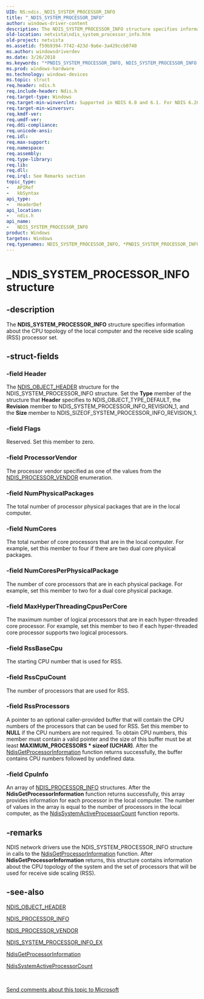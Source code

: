 ```yaml
---
UID: NS:ndis._NDIS_SYSTEM_PROCESSOR_INFO
title: "_NDIS_SYSTEM_PROCESSOR_INFO"
author: windows-driver-content
description: The NDIS_SYSTEM_PROCESSOR_INFO structure specifies information about the CPU topology of the local computer and the receive side scaling (RSS) processor set.
old-location: netvista\ndis_system_processor_info.htm
old-project: netvista
ms.assetid: f59b9394-7742-423d-9a6e-3a429ccb0740
ms.author: windowsdriverdev
ms.date: 3/26/2018
ms.keywords: "*PNDIS_SYSTEM_PROCESSOR_INFO, NDIS_SYSTEM_PROCESSOR_INFO, NDIS_SYSTEM_PROCESSOR_INFO structure [Network Drivers Starting with Windows Vista], PNDIS_SYSTEM_PROCESSOR_INFO, PNDIS_SYSTEM_PROCESSOR_INFO structure pointer [Network Drivers Starting with Windows Vista], _NDIS_SYSTEM_PROCESSOR_INFO, ndis/NDIS_SYSTEM_PROCESSOR_INFO, ndis/PNDIS_SYSTEM_PROCESSOR_INFO, ndis_sysinfo_ref_79dba975-da34-4cc1-b26b-5c18867fa408.xml, netvista.ndis_system_processor_info"
ms.prod: windows-hardware
ms.technology: windows-devices
ms.topic: struct
req.header: ndis.h
req.include-header: Ndis.h
req.target-type: Windows
req.target-min-winverclnt: Supported in NDIS 6.0 and 6.1. For NDIS 6.20 and later, use NDIS_SYSTEM_PROCESSOR_INFO_EX.
req.target-min-winversvr: 
req.kmdf-ver: 
req.umdf-ver: 
req.ddi-compliance: 
req.unicode-ansi: 
req.idl: 
req.max-support: 
req.namespace: 
req.assembly: 
req.type-library: 
req.lib: 
req.dll: 
req.irql: See Remarks section
topic_type:
-	APIRef
-	kbSyntax
api_type:
-	HeaderDef
api_location:
-	ndis.h
api_name:
-	NDIS_SYSTEM_PROCESSOR_INFO
product: Windows
targetos: Windows
req.typenames: NDIS_SYSTEM_PROCESSOR_INFO, *PNDIS_SYSTEM_PROCESSOR_INFO
---
```


# _NDIS_SYSTEM_PROCESSOR_INFO structure


## -description


The <b>NDIS_SYSTEM_PROCESSOR_INFO</b> structure specifies information about the CPU topology of the local
  computer and the receive side scaling (RSS) processor set.


## -struct-fields




### -field Header

The 
     <a href="https://msdn.microsoft.com/library/windows/hardware/ff566588">NDIS_OBJECT_HEADER</a> structure for the
     NDIS_SYSTEM_PROCESSOR_INFO structure. Set the 
     <b>Type</b> member of the structure that 
     <b>Header</b> specifies to NDIS_OBJECT_TYPE_DEFAULT, the 
     <b>Revision</b> member to NDIS_SYSTEM_PROCESSOR_INFO_REVISION_1, and the 
     <b>Size</b> member to NDIS_SIZEOF_SYSTEM_PROCESSOR_INFO_REVISION_1.


### -field Flags

Reserved. Set this member to zero.


### -field ProcessorVendor

The processor vendor specified as one of the values from the 
     <a href="https://msdn.microsoft.com/c2d1b967-32fb-437a-a0bd-e0028acee022">
     NDIS_PROCESSOR_VENDOR</a> enumeration.


### -field NumPhysicalPackages

The total number of processor physical packages that are in the local computer.


### -field NumCores

The total number of core processors that are in the local computer. For example, set this member
     to four if there are two dual core physical packages.


### -field NumCoresPerPhysicalPackage

The number of core processors that are in each physical package. For example, set this member to
     two for a dual core physical package.


### -field MaxHyperThreadingCpusPerCore

The maximum number of logical processors that are in each hyper-threaded core processor. For
     example, set this member to two if each hyper-threaded core processor supports two logical
     processors.


### -field RssBaseCpu

The starting CPU number that is used for RSS.


### -field RssCpuCount

The number of processors that are used for RSS.


### -field RssProcessors

A pointer to an optional caller-provided buffer that will contain the CPU numbers of the
     processors that can be used for RSS. Set this member to <b>NULL</b> if the CPU numbers are not required. To
     obtain CPU numbers, this member must contain a valid pointer and the size of this buffer must be at
     least 
     <b>MAXIMUM_PROCESSORS * sizeof (UCHAR)</b>. After the 
     <a href="https://msdn.microsoft.com/2cee5cf4-7dee-49d2-905c-2b9634137ce4">
     NdisGetProcessorInformation</a> function returns successfully, the buffer contains CPU numbers
     followed by undefined data.


### -field CpuInfo

An array of 
     <a href="https://msdn.microsoft.com/library/windows/hardware/ff566808">NDIS_PROCESSOR_INFO</a> structures. After
     the 
     <b>NdisGetProcessorInformation</b> function returns successfully, this array provides information for
     each processor in the local computer. The number of values in the array is equal to the number of
     processors in the local computer, as the 
     <a href="https://msdn.microsoft.com/7ddb54eb-9f20-4cb9-8488-5f2806d23430">
     NdisSystemActiveProcessorCount</a> function reports.


## -remarks



NDIS network drivers use the NDIS_SYSTEM_PROCESSOR_INFO structure in calls to the 
    <a href="https://msdn.microsoft.com/2cee5cf4-7dee-49d2-905c-2b9634137ce4">
    NdisGetProcessorInformation</a> function. After 
    <b>NdisGetProcessorInformation</b> returns, this structure contains information about the CPU topology of
    the system and the set of processors that will be used for receive side scaling (RSS).




## -see-also




<a href="https://msdn.microsoft.com/library/windows/hardware/ff566588">NDIS_OBJECT_HEADER</a>



<a href="https://msdn.microsoft.com/library/windows/hardware/ff566808">NDIS_PROCESSOR_INFO</a>



<a href="https://msdn.microsoft.com/library/windows/hardware/ff566813">NDIS_PROCESSOR_VENDOR</a>



<a href="https://msdn.microsoft.com/library/windows/hardware/ff567872">NDIS_SYSTEM_PROCESSOR_INFO_EX</a>



<a href="https://msdn.microsoft.com/library/windows/hardware/ff562661">NdisGetProcessorInformation</a>



<a href="https://msdn.microsoft.com/7ddb54eb-9f20-4cb9-8488-5f2806d23430">
   NdisSystemActiveProcessorCount</a>
 

 

<a href="mailto:wsddocfb@microsoft.com?subject=Documentation%20feedback [netvista\netvista]:%20NDIS_SYSTEM_PROCESSOR_INFO structure%20 RELEASE:%20(3/26/2018)&amp;body=%0A%0APRIVACY STATEMENT%0A%0AWe use your feedback to improve the documentation. We don't use your email address for any other purpose, and we'll remove your email address from our system after the issue that you're reporting is fixed. While we're working to fix this issue, we might send you an email message to ask for more info. Later, we might also send you an email message to let you know that we've addressed your feedback.%0A%0AFor more info about Microsoft's privacy policy, see http://privacy.microsoft.com/en-us/default.aspx." title="Send comments about this topic to Microsoft">Send comments about this topic to Microsoft</a>

